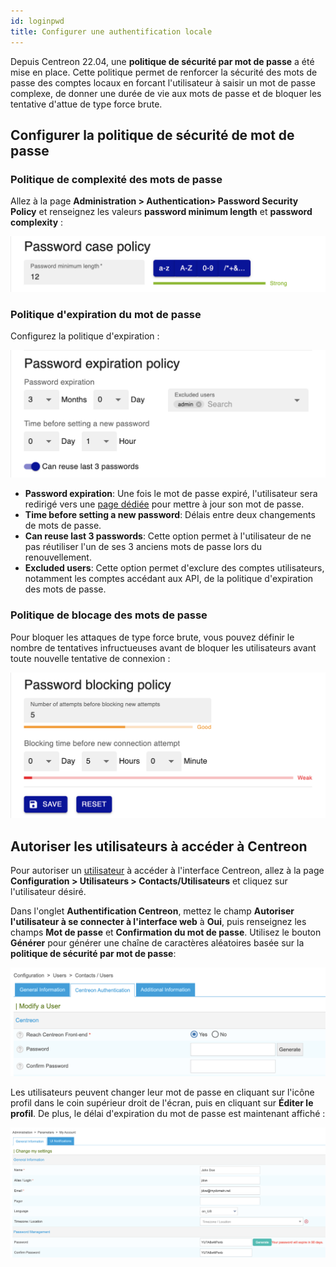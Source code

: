 ```yaml
---
id: loginpwd
title: Configurer une authentification locale
---
```


Depuis Centreon 22.04, une **politique de sécurité par mot de passe** a été mise en place.
Cette politique permet de renforcer la sécurité des mots de passe des comptes locaux en forcant l'utilisateur à saisir
un mot de passe complexe, de donner une durée de vie aux mots de passe et de bloquer les tentative d'attue de type force
brute.

## Configurer la politique de sécurité de mot de passe

### Politique de complexité des mots de passe

Allez à la page **Administration > Authentication> Password Security Policy** et renseignez les valeurs **password minimum length** et
**password complexity** :

![image](../assets/administration/password_policy_complexity.png)

### Politique d'expiration du mot de passe

Configurez la politique d'expiration :

![image](../assets/administration/password_policy_expiration.png)

- **Password expiration**: Une fois le mot de passe expiré, l'utilisateur sera redirigé vers une
  [page dédiée](../getting-started/interface.md#réinitialisez-votre-mot-de-passe-après-expiration) pour mettre à jour son mot de passe.
- **Time before setting a new password**: Délais entre deux changements de mots de passe.
- **Can reuse last 3 passwords**: Cette option permet à l'utilisateur de ne pas réutiliser l'un de ses 3 anciens mots
  de passe lors du renouvellement.
- **Excluded users**: Cette option permet d'exclure des comptes utilisateurs, notamment les comptes accédant aux API,
  de la politique d'expiration des mots de passe.

### Politique de blocage des mots de passe

Pour bloquer les attaques de type force brute, vous pouvez définir le nombre de tentatives infructueuses avant de
bloquer les utilisateurs avant toute nouvelle tentative de connexion :

![image](../assets/administration/password_policy_block.png)

## Autoriser les utilisateurs à accéder à Centreon

Pour autoriser un [utilisateur](../monitoring/basic-objects/contacts) à accéder à l'interface Centreon, allez à la page
**Configuration > Utilisateurs > Contacts/Utilisateurs** et cliquez sur l'utilisateur désiré.

Dans l'onglet **Authentification Centreon**, mettez le champ **Autoriser l'utilisateur à se connecter à l'interface web**
à **Oui**, puis renseignez les champs **Mot de passe** et **Confirmation du mot de passe**. Utilisez le bouton **Générer**
pour générer une chaîne de caractères aléatoires basée sur la **politique de sécurité par mot de passe**:

![image](../assets/administration/user_reach_centreon_frontend.png)

Les utilisateurs peuvent changer leur mot de passe en cliquant sur l'icône profil dans le coin supérieur droit de l'écran,
puis en cliquant sur **Éditer le profil**. De plus, le délai d'expiration du mot de passe est maintenant affiché :

![image](../assets/administration/password_expiration.png)